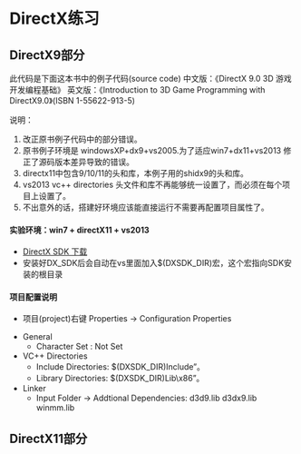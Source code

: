 # DirectX练习

## DirectX9部分

此代码是下面这本书中的例子代码(source code)
中文版：《DirectX 9.0 3D 游戏开发编程基础》
英文版：《Introduction to 3D Game Programming with DirectX9.0》(ISBN 1-55622-913-5)


说明：
1. 改正原书例子代码中的部分错误。
2. 原书例子环境是 windowsXP+dx9+vs2005.为了适应win7+dx11+vs2013 修正了源码版本差异导致的错误。
3. directx11中包含9/10/11的头和库，本例子用的shidx9的头和库。
4. vs2013 vc++ directories 头文件和库不再能够统一设置了，而必须在每个项目上设置了。
5. 不出意外的话，搭建好环境应该能直接运行不需要再配置项目属性了。


#### 实验环境：win7 + directX11 + vs2013
 * [DirectX SDK 下载](http://www.microsoft.com/en-us/download/details.aspx?id=6812)
 * 安装好DX_SDK后会自动在vs里面加入$(DXSDK_DIR)宏，这个宏指向SDK安装的根目录


#### 项目配置说明
 * 项目(project)右键 Properties -> Configuration Properties
  - General
    * Character Set : Not Set
  - VC++ Directories
    * Include Directories: $(DXSDK_DIR)Include”。
    * Library Directories: $(DXSDK_DIR)Lib\x86”。
  - Linker
    * Input Folder -> Addtional Dependencies: d3d9.lib d3dx9.lib winmm.lib

## DirectX11部分
